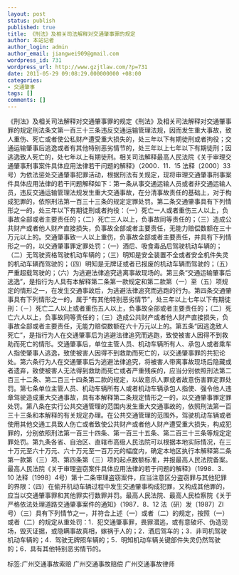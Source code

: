 ```yaml
---
layout: post
status: publish
published: true
title: 《刑法》及相关司法解释对交通肇事罪的规定
author: 本站记者
author_login: admin
author_email: jiangwei909@gmail.com
wordpress_id: 731
wordpress_url: http://www.gzjtlaw.com/?p=731
date: 2011-05-29 09:08:29.000000000 +08:00
categories:
- 交通肇事
tags: []
comments: []
---
```

《刑法》及相关司法解释对交通肇事罪的规定《刑法》及相关司法解释对交通肇事罪的规定刑法条文第一百三十三条违反交通运输管理法规，因而发生重大事故，致人重伤、死亡或者使公私财产遭受重大损失的，处三年以下有期徒刑或者拘役；交通运输肇事后逃逸或者有其他特别恶劣情节的，处三年以上七年以下有期徒刑；因逃逸致人死亡的，处七年以上有期徒刑。相关司法解释最高人民法院《关于审理交通肇事刑事案件具体应用法律若干问题的解释》（2000．11．15 法释〔2000〕33号）为依法惩处交通肇事犯罪活动，根据刑法有关规定，现将审理交通肇事刑事案件具体应用法律的若干问题解释如下：第一条从事交通运输人员或者非交通运输人员，违反交通运输管理法规发生重大交通事故，在分清事故责任的基础上，对于构成犯罪的，依照刑法第一百三十三条的规定定罪处罚。第二条交通肇事具有下列情形之一的，处三年以下有期徒刑或者拘役：（一）死亡一人或者重伤三人以上，负事故全部或者主要责任的；（二）死亡三人以上，负事故同等责任的；（三）造成公共财产或者他人财产直接损失，负事故全部或者主要责任，无能力赔偿数额在三十万元以上的。交通肇事致一人以上重伤，负事故全部或者主要责任，并具有下列情形之一的，以交通肇事罪定罪处罚：（一）酒后、吸食毒品后驾驶机动车辆的；（二）无驾驶资格驾驶机动车辆的；（三）明知是安全装置不全或者安全机件失灵的机动车辆而驾驶的；（四）明知是无牌证或者已报废的机动车辆而驾驶的；（五）严重超载驾驶的；（六）为逃避法律追究逃离事故现场的。第三条&ldquo;交通运输肇事后逃逸&rdquo;，是指行为人具有本解释第二条第一款规定和第二款第（一）至（五）项规定的情形之一，在发生交通事故后，为逃避法律追究而逃跑的行为。第四条交通肇事具有下列情形之一的，属于&ldquo;有其他特别恶劣情节&rdquo;，处三年以上七年以下有期徒刑：（－）死亡二人以上或者重伤五人以上，负事故全部或者主要责任的；（二）死亡六人以上，负事故同等责任的；（三）造成公共财产或者他人财产直接损失，负事故全部或者主要责任，无能力赔偿数额在六十万元以上的。第五条&ldquo;因逃逸致人死亡&rdquo;，是指行为人在交通肇事后为逃避法律追究而逃跑，致使被害人因得不到救助而死亡的情形。交通肇事后，单位主管人员、机动车辆所有人、承包人或者乘车人指使肇事人逃逸，致使被害人因得不到救助而死亡的，以交通肇事罪的共犯论处。第六条行为人在交通肇事后为逃避法律追究，将被害人带离事故现场后隐藏或者遗弃，致使被害人无法得到救助而死亡或者严重残疾的，应当分别依照刑法第二百三十二条、第二百三十四条第二款的规定，以故意杀人罪或者故意伤害罪定罪处罚。第七条单位主管人员、机动车辆所有人或者机动车辆承包人指使、强令他人违章驾驶造成重大交通事故，具有本解释第二条规定情形之一的，以交通肇事罪定罪处罚。第八条在实行公共交通管理的范围内发生重大交通事故的，依照刑法第一百三十三条和本解释的有关规定办理。在公共交通管理的范围外，驾驶机动车辆或者使用其他交通工具致人伤亡或者致使公共财产或者他人财产遭受重大损失，构成犯罪的，分别依照刑法第一百三十四条、第一百三十五条、第二百三十三条等规定定罪处罚。第九条各省、自治区、直辖市高级人民法院可以根据本地实际情况，在三十万元至六十万元、六十万元至一百万元的幅度内，确定本地区执行本解释第二条第一款第（三）项、第四条第（三）项的起点数额标准，并报最高人民法院备案。最高人民法院《关于审理盗窃案件具体应用法律的若于问题的解释》（1998．3．10 法释〔1998〕4号）第十二条审理盗窃案件，应当注意区分盗窃罪与其他犯罪的界限：（四）在偷开机动车辆过程中发生交通肇事构成犯罪，又构成其他罪的，应当以交通肇事罪和其他罪实行数罪并罚。最高人民法院、最高人民检察院《关于严格依法处理道路交通肇事案件的通知》（1987．8．12 法（研）发〔1987〕ZI号）（三）具有下列情节之一，并符合上述（一）或者（二）的规定，按照（一）或者（二）的规定从重处罚：1．犯交通肇事罪，畏罪潜逃，或有意破坏、伪造现场，毁灭证据，或隐瞒事故真相，嫁祸于人的；2．酒后驾车的；3．非司机驾驶机动车辆的；4．驾驶无牌照车辆的；5．明知机动车辆关键部件失灵仍然驾驶的；6．具有其他特别恶劣情节的。标签:广州交通事故索赔 广州交通事故赔偿 广州交通事故律师
